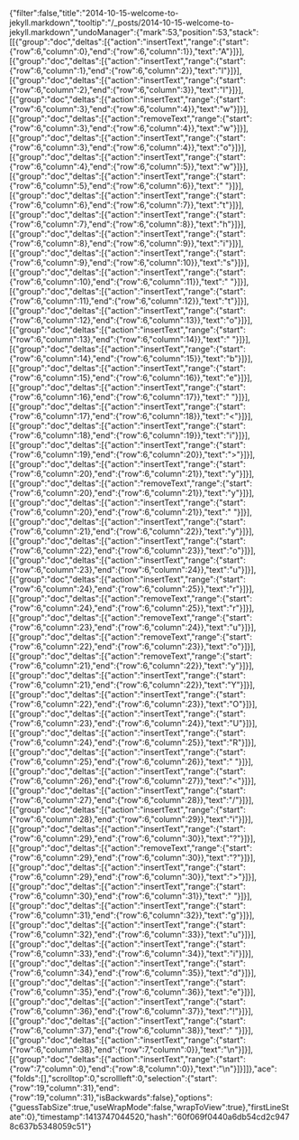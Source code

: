 {"filter":false,"title":"2014-10-15-welcome-to-jekyll.markdown","tooltip":"/_posts/2014-10-15-welcome-to-jekyll.markdown","undoManager":{"mark":53,"position":53,"stack":[[{"group":"doc","deltas":[{"action":"insertText","range":{"start":{"row":6,"column":0},"end":{"row":6,"column":1}},"text":"A"}]}],[{"group":"doc","deltas":[{"action":"insertText","range":{"start":{"row":6,"column":1},"end":{"row":6,"column":2}},"text":"l"}]}],[{"group":"doc","deltas":[{"action":"insertText","range":{"start":{"row":6,"column":2},"end":{"row":6,"column":3}},"text":"l"}]}],[{"group":"doc","deltas":[{"action":"insertText","range":{"start":{"row":6,"column":3},"end":{"row":6,"column":4}},"text":"w"}]}],[{"group":"doc","deltas":[{"action":"removeText","range":{"start":{"row":6,"column":3},"end":{"row":6,"column":4}},"text":"w"}]}],[{"group":"doc","deltas":[{"action":"insertText","range":{"start":{"row":6,"column":3},"end":{"row":6,"column":4}},"text":"o"}]}],[{"group":"doc","deltas":[{"action":"insertText","range":{"start":{"row":6,"column":4},"end":{"row":6,"column":5}},"text":"w"}]}],[{"group":"doc","deltas":[{"action":"insertText","range":{"start":{"row":6,"column":5},"end":{"row":6,"column":6}},"text":" "}]}],[{"group":"doc","deltas":[{"action":"insertText","range":{"start":{"row":6,"column":6},"end":{"row":6,"column":7}},"text":"t"}]}],[{"group":"doc","deltas":[{"action":"insertText","range":{"start":{"row":6,"column":7},"end":{"row":6,"column":8}},"text":"h"}]}],[{"group":"doc","deltas":[{"action":"insertText","range":{"start":{"row":6,"column":8},"end":{"row":6,"column":9}},"text":"i"}]}],[{"group":"doc","deltas":[{"action":"insertText","range":{"start":{"row":6,"column":9},"end":{"row":6,"column":10}},"text":"s"}]}],[{"group":"doc","deltas":[{"action":"insertText","range":{"start":{"row":6,"column":10},"end":{"row":6,"column":11}},"text":" "}]}],[{"group":"doc","deltas":[{"action":"insertText","range":{"start":{"row":6,"column":11},"end":{"row":6,"column":12}},"text":"t"}]}],[{"group":"doc","deltas":[{"action":"insertText","range":{"start":{"row":6,"column":12},"end":{"row":6,"column":13}},"text":"o"}]}],[{"group":"doc","deltas":[{"action":"insertText","range":{"start":{"row":6,"column":13},"end":{"row":6,"column":14}},"text":" "}]}],[{"group":"doc","deltas":[{"action":"insertText","range":{"start":{"row":6,"column":14},"end":{"row":6,"column":15}},"text":"b"}]}],[{"group":"doc","deltas":[{"action":"insertText","range":{"start":{"row":6,"column":15},"end":{"row":6,"column":16}},"text":"e"}]}],[{"group":"doc","deltas":[{"action":"insertText","range":{"start":{"row":6,"column":16},"end":{"row":6,"column":17}},"text":" "}]}],[{"group":"doc","deltas":[{"action":"insertText","range":{"start":{"row":6,"column":17},"end":{"row":6,"column":18}},"text":"<"}]}],[{"group":"doc","deltas":[{"action":"insertText","range":{"start":{"row":6,"column":18},"end":{"row":6,"column":19}},"text":"i"}]}],[{"group":"doc","deltas":[{"action":"insertText","range":{"start":{"row":6,"column":19},"end":{"row":6,"column":20}},"text":">"}]}],[{"group":"doc","deltas":[{"action":"insertText","range":{"start":{"row":6,"column":20},"end":{"row":6,"column":21}},"text":"y"}]}],[{"group":"doc","deltas":[{"action":"removeText","range":{"start":{"row":6,"column":20},"end":{"row":6,"column":21}},"text":"y"}]}],[{"group":"doc","deltas":[{"action":"insertText","range":{"start":{"row":6,"column":20},"end":{"row":6,"column":21}},"text":" "}]}],[{"group":"doc","deltas":[{"action":"insertText","range":{"start":{"row":6,"column":21},"end":{"row":6,"column":22}},"text":"y"}]}],[{"group":"doc","deltas":[{"action":"insertText","range":{"start":{"row":6,"column":22},"end":{"row":6,"column":23}},"text":"o"}]}],[{"group":"doc","deltas":[{"action":"insertText","range":{"start":{"row":6,"column":23},"end":{"row":6,"column":24}},"text":"u"}]}],[{"group":"doc","deltas":[{"action":"insertText","range":{"start":{"row":6,"column":24},"end":{"row":6,"column":25}},"text":"r"}]}],[{"group":"doc","deltas":[{"action":"removeText","range":{"start":{"row":6,"column":24},"end":{"row":6,"column":25}},"text":"r"}]}],[{"group":"doc","deltas":[{"action":"removeText","range":{"start":{"row":6,"column":23},"end":{"row":6,"column":24}},"text":"u"}]}],[{"group":"doc","deltas":[{"action":"removeText","range":{"start":{"row":6,"column":22},"end":{"row":6,"column":23}},"text":"o"}]}],[{"group":"doc","deltas":[{"action":"removeText","range":{"start":{"row":6,"column":21},"end":{"row":6,"column":22}},"text":"y"}]}],[{"group":"doc","deltas":[{"action":"insertText","range":{"start":{"row":6,"column":21},"end":{"row":6,"column":22}},"text":"Y"}]}],[{"group":"doc","deltas":[{"action":"insertText","range":{"start":{"row":6,"column":22},"end":{"row":6,"column":23}},"text":"O"}]}],[{"group":"doc","deltas":[{"action":"insertText","range":{"start":{"row":6,"column":23},"end":{"row":6,"column":24}},"text":"U"}]}],[{"group":"doc","deltas":[{"action":"insertText","range":{"start":{"row":6,"column":24},"end":{"row":6,"column":25}},"text":"R"}]}],[{"group":"doc","deltas":[{"action":"insertText","range":{"start":{"row":6,"column":25},"end":{"row":6,"column":26}},"text":" "}]}],[{"group":"doc","deltas":[{"action":"insertText","range":{"start":{"row":6,"column":26},"end":{"row":6,"column":27}},"text":"<"}]}],[{"group":"doc","deltas":[{"action":"insertText","range":{"start":{"row":6,"column":27},"end":{"row":6,"column":28}},"text":"/"}]}],[{"group":"doc","deltas":[{"action":"insertText","range":{"start":{"row":6,"column":28},"end":{"row":6,"column":29}},"text":"i"}]}],[{"group":"doc","deltas":[{"action":"insertText","range":{"start":{"row":6,"column":29},"end":{"row":6,"column":30}},"text":"?"}]}],[{"group":"doc","deltas":[{"action":"removeText","range":{"start":{"row":6,"column":29},"end":{"row":6,"column":30}},"text":"?"}]}],[{"group":"doc","deltas":[{"action":"insertText","range":{"start":{"row":6,"column":29},"end":{"row":6,"column":30}},"text":">"}]}],[{"group":"doc","deltas":[{"action":"insertText","range":{"start":{"row":6,"column":30},"end":{"row":6,"column":31}},"text":" "}]}],[{"group":"doc","deltas":[{"action":"insertText","range":{"start":{"row":6,"column":31},"end":{"row":6,"column":32}},"text":"g"}]}],[{"group":"doc","deltas":[{"action":"insertText","range":{"start":{"row":6,"column":32},"end":{"row":6,"column":33}},"text":"u"}]}],[{"group":"doc","deltas":[{"action":"insertText","range":{"start":{"row":6,"column":33},"end":{"row":6,"column":34}},"text":"i"}]}],[{"group":"doc","deltas":[{"action":"insertText","range":{"start":{"row":6,"column":34},"end":{"row":6,"column":35}},"text":"d"}]}],[{"group":"doc","deltas":[{"action":"insertText","range":{"start":{"row":6,"column":35},"end":{"row":6,"column":36}},"text":"e"}]}],[{"group":"doc","deltas":[{"action":"insertText","range":{"start":{"row":6,"column":36},"end":{"row":6,"column":37}},"text":"!"}]}],[{"group":"doc","deltas":[{"action":"insertText","range":{"start":{"row":6,"column":37},"end":{"row":6,"column":38}},"text":" "}]}],[{"group":"doc","deltas":[{"action":"insertText","range":{"start":{"row":6,"column":38},"end":{"row":7,"column":0}},"text":"\n"}]}],[{"group":"doc","deltas":[{"action":"insertText","range":{"start":{"row":7,"column":0},"end":{"row":8,"column":0}},"text":"\n"}]}]]},"ace":{"folds":[],"scrolltop":0,"scrollleft":0,"selection":{"start":{"row":19,"column":31},"end":{"row":19,"column":31},"isBackwards":false},"options":{"guessTabSize":true,"useWrapMode":false,"wrapToView":true},"firstLineState":0},"timestamp":1413747044520,"hash":"60f069f0440a6db54cd2c9478c637b5348059c51"}